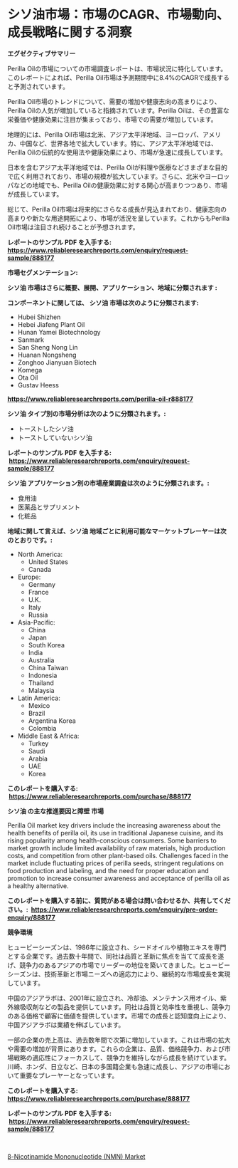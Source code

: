 <p><h1>シソ油市場：市場のCAGR、市場動向、成長戦略に関する洞察</h1></p><p><strong>エグゼクティブサマリー</strong></p>
<p><p>Perilla Oilの市場についての市場調査レポートは、市場状況に特化しています。このレポートによれば、Perilla Oil市場は予測期間中に8.4%のCAGRで成長すると予測されています。</p><p>Perilla Oil市場のトレンドについて、需要の増加や健康志向の高まりにより、Perilla Oilの人気が増加していると指摘されています。Perilla Oilは、その豊富な栄養価や健康効果に注目が集まっており、市場での需要が増加しています。</p><p>地理的には、Perilla Oil市場は北米、アジア太平洋地域、ヨーロッパ、アメリカ、中国など、世界各地で拡大しています。特に、アジア太平洋地域では、Perilla Oilの伝統的な使用法や健康効果により、市場が急速に成長しています。</p><p>日本を含むアジア太平洋地域では、Perilla Oilが料理や医療などさまざまな目的で広く利用されており、市場の規模が拡大しています。さらに、北米やヨーロッパなどの地域でも、Perilla Oilの健康効果に対する関心が高まりつつあり、市場が成長しています。</p><p>総じて、Perilla Oil市場は将来的にさらなる成長が見込まれており、健康志向の高まりや新たな用途開拓により、市場が活況を呈しています。これからもPerilla Oil市場は注目され続けることが予想されます。</p></p>
<p><strong>レポートのサンプル PDF を入手する: <a href="https://www.reliableresearchreports.com/enquiry/request-sample/888177">https://www.reliableresearchreports.com/enquiry/request-sample/888177</a></strong></p>
<p><strong>市場セグメンテーション:</strong></p>
<p><strong> シソ油 市場はさらに概要、展開、アプリケーション、地域に分類されます :</strong></p>
<p><strong>コンポーネントに関しては、 シソ油 市場は次のように分類されます: &nbsp;</strong></p>
<p><ul><li>Hubei Shizhen</li><li>Hebei Jiafeng Plant Oil</li><li>Hunan Yamei Biotechnology</li><li>Sanmark</li><li>San Sheng Nong Lin</li><li>Huanan Nongsheng</li><li>Zonghoo Jianyuan Biotech</li><li>Komega</li><li>Ota Oil</li><li>Gustav Heess</li></ul></p>
<p><strong><a href="https://www.reliableresearchreports.com/perilla-oil-r888177">https://www.reliableresearchreports.com/perilla-oil-r888177</a></strong></p>
<p><strong> シソ油 タイプ別の市場分析は次のように分類されます。:</strong></p>
<p><ul><li>トーストしたシソ油</li><li>トーストしていないシソ油</li></ul></p>
<p><strong>レポートのサンプル PDF を入手する: &nbsp;<a href="https://www.reliableresearchreports.com/enquiry/request-sample/888177">https://www.reliableresearchreports.com/enquiry/request-sample/888177</a></strong></p>
<p><strong> シソ油 アプリケーション別の市場産業調査は次のように分類されます。:</strong></p>
<p><ul><li>食用油</li><li>医薬品とサプリメント</li><li>化粧品</li></ul></p>
<p><strong>地域に関して言えば、シソ油 地域ごとに利用可能なマーケットプレーヤーは次のとおりです。:</strong></p>
<p><ul>
    <li>
        North America:
        <ul>
            <li>United States</li>
            <li>Canada</li>
        </ul>
    </li>
    <li>
        Europe:
        <ul>
            <li>Germany</li>
            <li>France</li>
            <li>U.K.</li>
            <li>Italy</li>
            <li>Russia</li>
        </ul>
    </li>
    <li>
        Asia-Pacific:
        <ul>
            <li>China</li>
            <li>Japan</li>
            <li>South Korea</li>
            <li>India</li>
            <li>Australia</li>
            <li>China Taiwan</li>
            <li>Indonesia</li>
            <li>Thailand</li>
            <li>Malaysia</li>
        </ul>
    </li>
    <li>
        Latin America:
        <ul>
            <li>Mexico</li>
            <li>Brazil</li>
            <li>Argentina Korea</li>
            <li>Colombia</li>
        </ul>
    </li>
    <li>
        Middle East & Africa:
        <ul>
            <li>Turkey</li>
            <li>Saudi</li>
            <li>Arabia</li>
            <li>UAE</li>
            <li>Korea</li>
        </ul>
    </li>
    </ul></p>
<p><strong>このレポートを購入する: &nbsp;<a href="https://www.reliableresearchreports.com/purchase/888177">https://www.reliableresearchreports.com/purchase/888177</a></strong></p>
<p><strong>シソ油 の主な推進要因と障壁 市場</strong></p>
<p><p>Perilla Oil market key drivers include the increasing awareness about the health benefits of perilla oil, its use in traditional Japanese cuisine, and its rising popularity among health-conscious consumers. Some barriers to market growth include limited availability of raw materials, high production costs, and competition from other plant-based oils. Challenges faced in the market include fluctuating prices of perilla seeds, stringent regulations on food production and labeling, and the need for proper education and promotion to increase consumer awareness and acceptance of perilla oil as a healthy alternative.</p></p>
<p><strong>このレポートを購入する前に、質問がある場合は問い合わせるか、共有してください。:&nbsp; <a href="https://www.reliableresearchreports.com/enquiry/pre-order-enquiry/888177">https://www.reliableresearchreports.com/enquiry/pre-order-enquiry/888177</a></strong></p>
<p><strong>競争環境</strong></p>
<p><p>ヒュービーシーズンは、1986年に設立され、シードオイルや植物エキスを専門とする企業です。過去数十年間で、同社は品質と革新に焦点を当てて成長を遂げ、競争力のあるアジアの市場でリーダーの地位を築いてきました。ヒュービーシーズンは、技術革新と市場ニーズへの適応力により、継続的な市場成長を実現しています。</p><p>中国のアジアラボは、2001年に設立され、冷却油、メンテナンス用オイル、紫外線吸収剤などの製品を提供しています。同社は品質と効率性を重視し、競争力のある価格で顧客に価値を提供しています。市場での成長と認知度向上により、中国アジアラボは業績を伸ばしています。</p><p>一部の企業の売上高は、過去数年間で次第に増加しています。これは市場の拡大や需要の増加が背景にあります。これらの企業は、品質、価格競争力、および市場戦略の適応性にフォーカスして、競争力を維持しながら成長を続けています。川崎、ホンダ、日立など、日本の多国籍企業も急速に成長し、アジアの市場において重要なプレーヤーとなっています。</p></p>
<p><strong>このレポートを購入する: &nbsp; <a href="https://www.reliableresearchreports.com/purchase/888177">https://www.reliableresearchreports.com/purchase/888177</a></strong></p>
<p><strong>レポートのサンプル PDF を入手する: &nbsp;<a href="https://www.reliableresearchreports.com/enquiry/request-sample/888177">https://www.reliableresearchreports.com/enquiry/request-sample/888177</a></strong><strong></strong></p>
<p>&nbsp;</p>
<p><p><a href="https://nifty-kite-d51.notion.site/Nicotinamide-Mononucleotide-NMN-Market-Size-CAGR-Trends-2024-2030-cd1183e1cac54f98bd0e105e1f3faf1e">β-Nicotinamide Mononucleotide (NMN) Market</a></p></p>